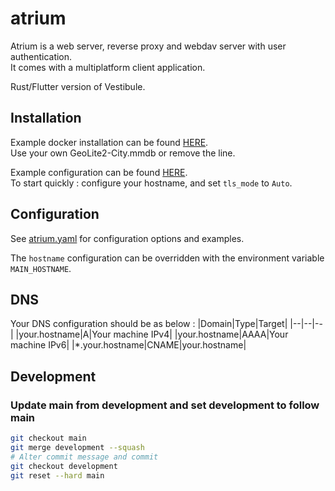 # atrium

Atrium is a web server, reverse proxy and webdav server with user authentication.  
It comes with a multiplatform client application.

Rust/Flutter version of Vestibule.

## Installation

Example docker installation can be found [HERE](https://github.com/nicolaspernoud/atrium/blob/main/scripts/deploy/up.sh).  
Use your own GeoLite2-City.mmdb or remove the line.

Example configuration can be found [HERE](https://github.com/nicolaspernoud/atrium/blob/main/backend/atrium.yaml).  
To start quickly : configure your hostname, and set `tls_mode` to `Auto`.

## Configuration

See [atrium.yaml](https://github.com/nicolaspernoud/atrium/blob/main/backend/atrium.yaml) for configuration options and examples.

The `hostname` configuration can be overridden with the environment variable `MAIN_HOSTNAME`.

## DNS

Your DNS configuration should be as below :
|Domain|Type|Target|
|--|--|--|
|your.hostname|A|Your machine IPv4|
|your.hostname|AAAA|Your machine IPv6|
|\*.your.hostname|CNAME|your.hostname|

## Development

### Update main from development and set development to follow main

```bash
git checkout main
git merge development --squash
# Alter commit message and commit
git checkout development
git reset --hard main
```

